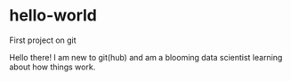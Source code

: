 # hello-world
First project on git

Hello there! 
I am new to git(hub) and am a blooming data scientist learning about how things work. 
